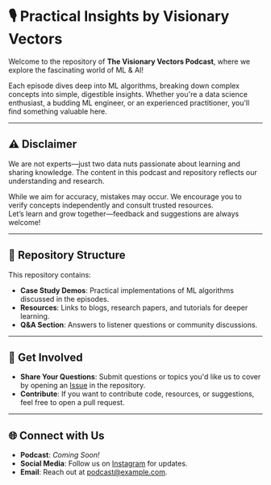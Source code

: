 # 🎙️ Practical Insights by Visionary Vectors  

Welcome to the repository of **The Visionary Vectors Podcast**, where we explore the fascinating world of ML & AI!  

Each episode dives deep into ML algorithms, breaking down complex concepts into simple, digestible insights. Whether you're a data science enthusiast, a budding ML engineer, or an experienced practitioner, you'll find something valuable here.  

---

## ⚠️ Disclaimer  

We are not experts—just two data nuts passionate about learning and sharing knowledge. The content in this podcast and repository reflects our understanding and research.  

While we aim for accuracy, mistakes may occur. We encourage you to verify concepts independently and consult trusted resources.  
Let’s learn and grow together—feedback and suggestions are always welcome!  

---

## 📌 Repository Structure  

This repository contains:
- **Case Study Demos**: Practical implementations of ML algorithms discussed in the episodes.
- **Resources**: Links to blogs, research papers, and tutorials for deeper learning.
- **Q&A Section**: Answers to listener questions or community discussions.

---

## 🙌 Get Involved  

- **Share Your Questions**: Submit questions or topics you'd like us to cover by opening an [Issue](#) in the repository.
- **Contribute**: If you want to contribute code, resources, or suggestions, feel free to open a pull request.  

---

## 🌐 Connect with Us  

- **Podcast**: *Coming Soon!*  
- **Social Media**: Follow us on [Instagram](https://www.instagram.com/thevisionaryvectorspodcast/?igsh=MXB2cndmdW54eGNjMg%3D%3D) for updates.
- **Email**: Reach out at [podcast@example.com](mailto:podcast@example.com).  
